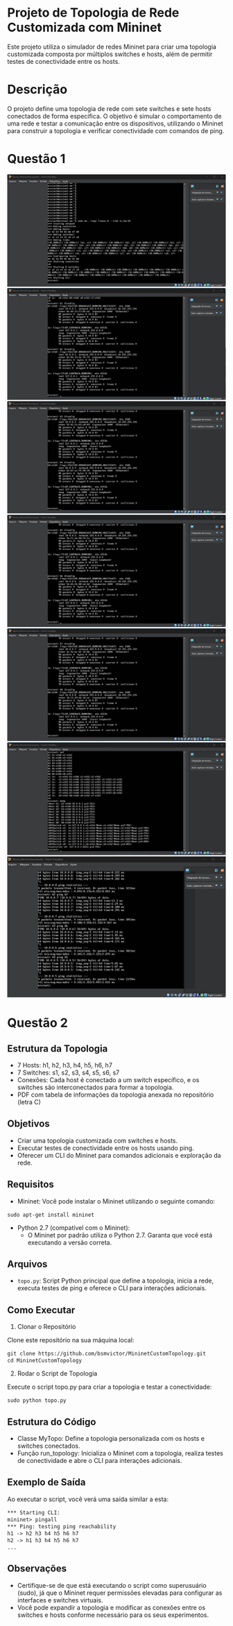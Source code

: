 # Projeto de Topologia de Rede Customizada com Mininet
Este projeto utiliza o simulador de redes Mininet para criar uma topologia customizada composta por múltiplos switches e hosts, além de permitir testes de conectividade entre os hosts.

# Descrição
O projeto define uma topologia de rede com sete switches e sete hosts conectados de forma específica. O objetivo é simular o comportamento de uma rede e testar a comunicação entre os dispositivos, utilizando o Mininet para construir a topologia e verificar conectividade com comandos de ping.

# Questão 1
![](imagens/a.jpg)
![](imagens/b.jpg)
![](imagens/b1.jpg)
![](imagens/b2.jpg)
![](imagens/b3.jpg)
![](imagens/b4.jpg)
![](imagens/d.jpg)

# Questão 2
## Estrutura da Topologia
- 7 Hosts: h1, h2, h3, h4, h5, h6, h7
- 7 Switches: s1, s2, s3, s4, s5, s6, s7
- Conexões: Cada host é conectado a um switch específico, e os switches são interconectados para formar a topologia.
- PDF com tabela de informações da topologia anexada no repositório (letra C)

## Objetivos
- Criar uma topologia customizada com switches e hosts.
- Executar testes de conectividade entre os hosts usando ping.
- Oferecer um CLI do Mininet para comandos adicionais e exploração da rede.

## Requisitos
- Mininet: Você pode instalar o Mininet utilizando o seguinte comando:
```
sudo apt-get install mininet
```
- Python 2.7 (compatível com o Mininet):
    - O Mininet por padrão utiliza o Python 2.7. Garanta que você está executando a versão correta.

## Arquivos
- `topo.py`: Script Python principal que define a topologia, inicia a rede, executa testes de ping e oferece o CLI para interações adicionais.

## Como Executar
1. Clonar o Repositório

Clone este repositório na sua máquina local:
```
git clone https://github.com/bsmvictor/MininetCustomTopology.git
cd MininetCustomTopology
```

2. Rodar o Script de Topologia

Execute o script topo.py para criar a topologia e testar a conectividade:
```
sudo python topo.py
```

## Estrutura do Código
- Classe MyTopo: Define a topologia personalizada com os hosts e switches conectados.
- Função run_topology: Inicializa o Mininet com a topologia, realiza testes de conectividade e abre o CLI para interações adicionais.

## Exemplo de Saída
Ao executar o script, você verá uma saída similar a esta:
```
*** Starting CLI:
mininet> pingall
*** Ping: testing ping reachability
h1 -> h2 h3 h4 h5 h6 h7
h2 -> h1 h3 h4 h5 h6 h7
...
```

## Observações
- Certifique-se de que está executando o script como superusuário (sudo), já que o Mininet requer permissões elevadas para configurar as interfaces e switches virtuais.
- Você pode expandir a topologia e modificar as conexões entre os switches e hosts conforme necessário para os seus experimentos.

